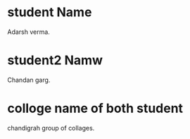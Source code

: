 # student Name

Adarsh verma.

# student2 Namw

Chandan garg.

# colloge name of both student

chandigrah group of collages.
